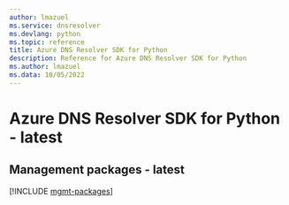 ```yaml
---
author: lmazuel
ms.service: dnsresolver
ms.devlang: python
ms.topic: reference
title: Azure DNS Resolver SDK for Python
description: Reference for Azure DNS Resolver SDK for Python
ms.author: lmazuel
ms.data: 10/05/2022
---
```

# Azure DNS Resolver SDK for Python - latest

## Management packages - latest
[!INCLUDE [mgmt-packages](dns-resolver-mgmt-index.md)]